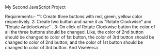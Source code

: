 My Second JavaScript Project

Requirements:- 
"1: Create three buttons with red, green, yellow color respectively. 
2: Create two button and name it as "Rotate Clockwise" and "Rotate Anticlockwise" . 
3: On click of Rotate Clockwise button the color of all the three buttons should be changed. 
  Like, the color of 2nd button should be changed to color of 1st button,
  the color of 3rd button should be changed to color of 2nd button, 
  and the color of 1st button should be changed to color of 3rd button. And ViseVersa

